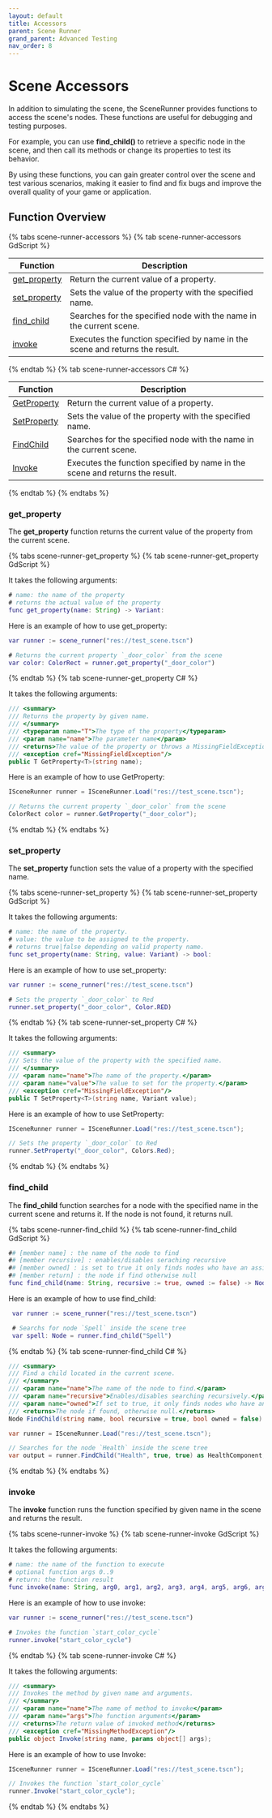 ```yaml
---
layout: default
title: Accessors
parent: Scene Runner
grand_parent: Advanced Testing
nav_order: 8
---
```


# Scene Accessors

In addition to simulating the scene, the SceneRunner provides functions to access the scene's nodes.
These functions are useful for debugging and testing purposes.

For example, you can use **find_child()** to retrieve a specific node in the scene, and then call its methods or change its properties to test its behavior.

By using these functions, you can gain greater control over the scene and test various scenarios,
making it easier to find and fix bugs and improve the overall quality of your game or application.

## Function Overview

{% tabs scene-runner-accessors %}
{% tab scene-runner-accessors GdScript %}

|Function|Description|
|---|---|
|[get_property]({{site.baseurl}}/advanced_testing/sceneRunner/#get_property) | Return the current value of a property. |
|[set_property]({{site.baseurl}}/advanced_testing/sceneRunner/#set_property) | Sets the value of the property with the specified name. |
|[find_child]({{site.baseurl}}/advanced_testing/sceneRunner/#find_child) | Searches for the specified node with the name in the current scene. |
|[invoke]({{site.baseurl}}/advanced_testing/sceneRunner/#invoke) | Executes the function specified by name in the scene and returns the result. |

{% endtab %}
{% tab scene-runner-accessors C# %}

|Function|Description|
|---|---|
|[GetProperty]({{site.baseurl}}/advanced_testing/sceneRunner/#get_property) | Return the current value of a property. |
|[SetProperty]({{site.baseurl}}/advanced_testing/sceneRunner/#set_property) | Sets the value of the property with the specified name. |
|[FindChild]({{site.baseurl}}/advanced_testing/sceneRunner/#find_child) | Searches for the specified node with the name in the current scene. |
|[Invoke]({{site.baseurl}}/advanced_testing/sceneRunner/#invoke) | Executes the function specified by name in the scene and returns the result. |

{% endtab %}
{% endtabs %}

### get_property

The **get_property** function returns the current value of the property from the current scene.

{% tabs scene-runner-get_property %}
{% tab scene-runner-get_property GdScript %}

It takes the following arguments:

```gd
# name: the name of the property
# returns the actual value of the property
func get_property(name: String) -> Variant:
```

Here is an example of how to use get_property:

```gd
var runner := scene_runner("res://test_scene.tscn")

# Returns the current property `_door_color` from the scene
var color: ColorRect = runner.get_property("_door_color")
```

{% endtab %}
{% tab scene-runner-get_property C# %}

It takes the following arguments:

```cs
/// <summary>
/// Returns the property by given name.
/// </summary>
/// <typeparam name="T">The type of the property</typeparam>
/// <param name="name">The parameter name</param>
/// <returns>The value of the property or throws a MissingFieldException</returns>
/// <exception cref="MissingFieldException"/>
public T GetProperty<T>(string name);
```

Here is an example of how to use GetProperty:

```cs
ISceneRunner runner = ISceneRunner.Load("res://test_scene.tscn");

// Returns the current property `_door_color` from the scene
ColorRect color = runner.GetProperty("_door_color");
```

{% endtab %}
{% endtabs %}

### set_property

The **set_property** function sets the value of a property with the specified name.

{% tabs scene-runner-set_property %}
{% tab scene-runner-set_property GdScript %}

It takes the following arguments:

```gd
# name: the name of the property.
# value: the value to be assigned to the property.
# returns true|false depending on valid property name.
func set_property(name: String, value: Variant) -> bool:
```

Here is an example of how to use set_property:

```gd
var runner := scene_runner("res://test_scene.tscn")

# Sets the property `_door_color` to Red
runner.set_property("_door_color", Color.RED)
```

{% endtab %}
{% tab scene-runner-set_property C# %}

It takes the following arguments:

```cs
/// <summary>
/// Sets the value of the property with the specified name.
/// </summary>
/// <param name="name">The name of the property.</param>
/// <param name="value">The value to set for the property.</param>
/// <exception cref="MissingFieldException"/>
public T SetProperty<T>(string name, Variant value);
```

Here is an example of how to use SetProperty:

```cs
ISceneRunner runner = ISceneRunner.Load("res://test_scene.tscn");

// Sets the property `_door_color` to Red
runner.SetProperty("_door_color", Colors.Red);
```

{% endtab %}
{% endtabs %}

### find_child

The **find_child** function searches for a node with the specified name in the current scene and returns it. If the node is not found, it returns null.

{% tabs scene-runner-find_child %}
{% tab scene-runner-find_child GdScript %}

```gd
## [member name] : the name of the node to find
## [member recursive] : enables/disables seraching recursive
## [member owned] : is set to true it only finds nodes who have an assigned owner
## [member return] : the node if find otherwise null
func find_child(name: String, recursive := true, owned := false) -> Node:
```

Here is an example of how to use find_child:

```gd
 var runner := scene_runner("res://test_scene.tscn")

 # Searchs for node `Spell` inside the scene tree
 var spell: Node = runner.find_child("Spell")
```

{% endtab %}
{% tab scene-runner-find_child C# %}

```cs
/// <summary>
/// Find a child located in the current scene.
/// </summary>
/// <param name="name">The name of the node to find.</param>
/// <param name="recursive">Enables/disables searching recursively.</param>
/// <param name="owned">If set to true, it only finds nodes who have an assigned owner.</param>
/// <returns>The node if found, otherwise null.</returns>
Node FindChild(string name, bool recursive = true, bool owned = false) -> Node:
```

```cs
var runner = ISceneRunner.Load("res://test_scene.tscn");

// Searches for the node `Health` inside the scene tree
var output = runner.FindChild("Health", true, true) as HealthComponent;
```

{% endtab %}
{% endtabs %}

### invoke

The **invoke** function runs the function specified by given name in the scene and returns the result.

{% tabs scene-runner-invoke %}
{% tab scene-runner-invoke GdScript %}

It takes the following arguments:

```gd
# name: the name of the function to execute
# optional function args 0..9
# return: the function result
func invoke(name: String, arg0, arg1, arg2, arg3, arg4, arg5, arg6, arg7, arg8, arg9):
```

Here is an example of how to use invoke:

```gd
var runner := scene_runner("res://test_scene.tscn")

# Invokes the function `start_color_cycle`
runner.invoke("start_color_cycle")
```

{% endtab %}
{% tab scene-runner-invoke C# %}

It takes the following arguments:

```cs
/// <summary>
/// Invokes the method by given name and arguments.
/// </summary>
/// <param name="name">The name of method to invoke</param>
/// <param name="args">The function arguments</param>
/// <returns>The return value of invoked method</returns>
/// <exception cref="MissingMethodException"/>
public object Invoke(string name, params object[] args);
```

Here is an example of how to use Invoke:

```cs
ISceneRunner runner = ISceneRunner.Load("res://test_scene.tscn");

// Invokes the function `start_color_cycle`
runner.Invoke("start_color_cycle");
```

{% endtab %}
{% endtabs %}
